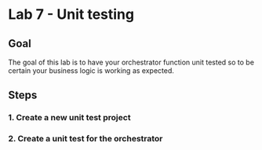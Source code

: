 # Lab 7 -  Unit testing

## Goal

The goal of this lab is to have your orchestrator function unit tested so to be certain your business logic is working as expected.

## Steps

### 1. Create a new unit test project

### 2. Create a unit test for the orchestrator





